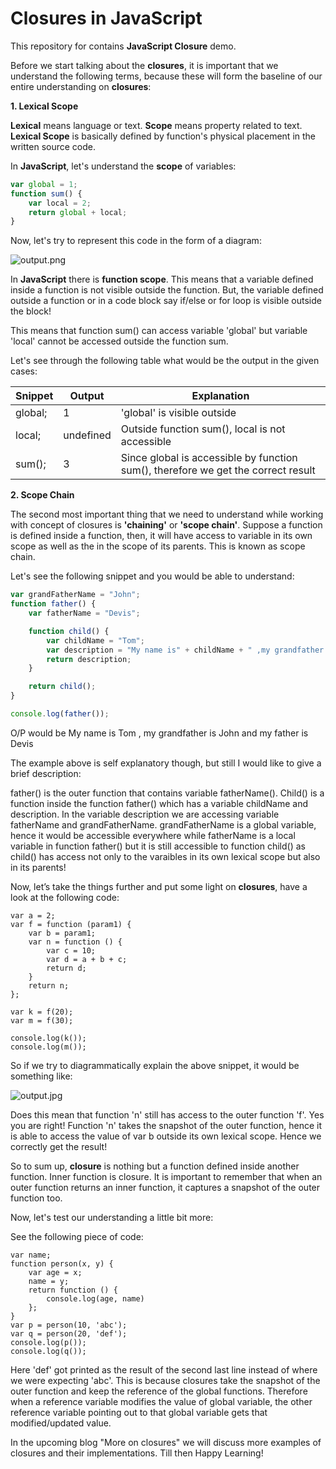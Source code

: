 Closures in JavaScript
======================

This repository for contains **JavaScript Closure** demo.

Before we start talking about the **closures**, it is important that we understand the following terms, because these will form the baseline of our entire understanding on **closures**:

**1. Lexical Scope**

**Lexical** means language or text. **Scope** means property related to text. **Lexical Scope** is basically defined by function's physical placement in the written source code.

In **JavaScript**, let's understand the **scope** of variables:

```javascript
var global = 1;
function sum() {
    var local = 2;
    return global + local;
}
```

Now, let's try to represent this code in the form of a diagram:

![output.png](https://raw.githubusercontent.com/namita1990/Closures/master/LexicalScopeUpdated.jpg)

In **JavaScript** there is **function scope**. This means that a variable defined inside a function is not visible outside the function. But, the variable defined outside a function or in a code block say if/else or for loop is visible outside the block!

This means that function sum() can access variable 'global' but variable 'local' cannot be accessed outside the function sum.

Let's see through the following table what would be the output in the given cases:

Snippet | Output     | Explanation
--------|------------|------------
global; | 1          | 'global' is visible outside
local;  | undefined  | Outside function sum(), local is not accessible
sum();  | 3          | Since global is accessible by function sum(), therefore we get the correct result

**2. Scope Chain**

The second most important thing that we need to understand while working with concept of closures is **'chaining'** or **'scope chain'**. Suppose a function is defined inside a function, then, it will have access to variable in its own scope as well as the in the scope of its parents. This is known as scope chain.

Let's see the following snippet and you would be able to understand:

```javascript
var grandFatherName = "John";
function father() {
    var fatherName = "Devis";

    function child() {
        var childName = "Tom";
        var description = "My name is" + childName + " ,my grandfather is " + grandfatherName + " and my father is " + fatherName;
        return description;
    }

    return child();
}

console.log(father());
```

O/P would be My name is Tom , my grandfather is John and my father is Devis

The example above is self explanatory though, but still I would like to give a brief description:

father() is the outer function that contains variable fatherName(). Child() is a function inside the function father() which has a variable childName and description. In the variable description we are accessing variable fatherName and grandFatherName. grandFatherName is a global variable, hence it would be accessible everywhere while fatherName is a local variable in function father() but it is still accessible to function child() as child() has access not only to the varaibles in its own lexical scope but also in its parents!

Now, let’s take the things further and put some light on **closures**, have a look at the following code:

```
var a = 2;
var f = function (param1) {
    var b = param1;
    var n = function () {
        var c = 10;
        var d = a + b + c;
        return d;
    }
    return n;
};

var k = f(20);
var m = f(30);

console.log(k());
console.log(m());

```
So if we try to diagrammatically explain the above snippet, it would be something like:

![output.jpg](https://raw.githubusercontent.com/namita1990/Closures/master/ClosureDetailsUpdated.jpg)

Does this mean that function 'n' still has access to the outer function 'f'. Yes you are right! Function 'n' takes the snapshot of the outer function, hence it is able to access the value of var b  outside its own lexical scope. Hence we correctly get the result!

So to sum up, **closure** is nothing but a function defined inside another function. Inner function is closure. It is important to remember that when an outer function returns an inner function, it captures a snapshot of the outer function too.

Now, let's test our understanding a little bit more:

See the following piece of code:

```
var name;
function person(x, y) {
    var age = x;
    name = y;
    return function () {
        console.log(age, name)
    };
}
var p = person(10, 'abc');
var q = person(20, 'def');
console.log(p());
console.log(q());

```
Here 'def' got printed as the result of the second last line instead of where we were expecting 'abc'. This is because closures take the snapshot of the outer function and keep the reference of the global functions. Therefore when a reference variable modifies the value of global variable, the other reference variable pointing out to that global variable gets that modified/updated value.

In the upcoming blog "More on closures" we will discuss more examples of closures and their implementations. Till then Happy Learning!